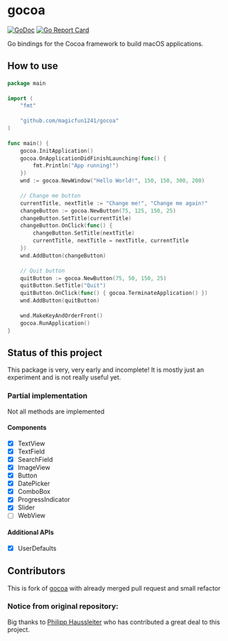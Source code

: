 # gocoa

[![GoDoc](https://godoc.org/github.com/magicfun1241/gocoa?status.svg)](https://godoc.org/github.com/magicfun1241/gocoa)
[![Go Report Card](https://goreportcard.com/badge/github.com/magicfun1241/gocoa)](https://goreportcard.com/report/github.com/magicfun1241/gocoa)

Go bindings for the Cocoa framework to build macOS applications.

[//]: # (<img src="resources/images/helloworld-screenshot.gif" width="480" />)

## How to use

[//]: # (The following is a basic [Hello World]&#40;examples/helloworld&#41; application.)

```go
package main

import (
	"fmt"

	"github.com/magicfun1241/gocoa"
)

func main() {
	gocoa.InitApplication()
	gocoa.OnApplicationDidFinishLaunching(func() {
		fmt.Println("App running!")
	})
	wnd := gocoa.NewWindow("Hello World!", 150, 150, 300, 200)

	// Change me button
	currentTitle, nextTitle := "Change me!", "Change me again!"
	changeButton := gocoa.NewButton(75, 125, 150, 25)
	changeButton.SetTitle(currentTitle)
	changeButton.OnClick(func() {
		changeButton.SetTitle(nextTitle)
		currentTitle, nextTitle = nextTitle, currentTitle
	})
	wnd.AddButton(changeButton)

	// Quit button
	quitButton := gocoa.NewButton(75, 50, 150, 25)
	quitButton.SetTitle("Quit")
	quitButton.OnClick(func() { gocoa.TerminateApplication() })
	wnd.AddButton(quitButton)

	wnd.MakeKeyAndOrderFront()
	gocoa.RunApplication()
}
```

## Status of this project

This package is very, very early and incomplete! It is mostly just an experiment and is not really
useful yet.

### Partial implementation

Not all methods are implemented

#### Components
- [x] TextView
- [x] TextField
- [x] SearchField
- [x] ImageView
- [x] Button
- [x] DatePicker
- [x] ComboBox
- [x] ProgressIndicator
- [x] Slider
- [ ] WebView

#### Additional APIs
- [x] UserDefaults


## Contributors

This is fork of [gocoa](https://github.com/mojbro/gocoa) with already merged pull request and small refactor

### Notice from original repository: 
Big thanks to [Philipp Haussleiter](https://github.com/phaus) who has contributed a great deal to this project.
